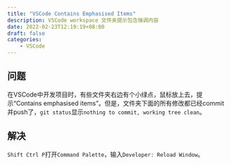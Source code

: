 ```yaml
---
title: "VSCode Contains Emphasised Items"
description: VSCode workspace 文件夹提示包含强调内容
date: 2022-02-23T12:19:19+08:00
draft: false
categories:
    - VSCode
---
```


## 问题
在VSCode中开发项目时，有些文件夹右边有个小绿点，鼠标放上去，提示“Contains emphasised items”。但是，文件夹下面的所有修改都已经commit并push了，`git status`显示`nothing to commit, working tree clean`。
## 解决
`Shift Ctrl P`打开`Command Palette`，输入`Developer: Reload Window`。


